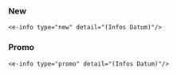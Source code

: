 ### New

```
<e-info type="new" detail="(Infos Datum)"/>
```

### Promo

```
<e-info type="promo" detail="(Infos Datum)"/>
```
